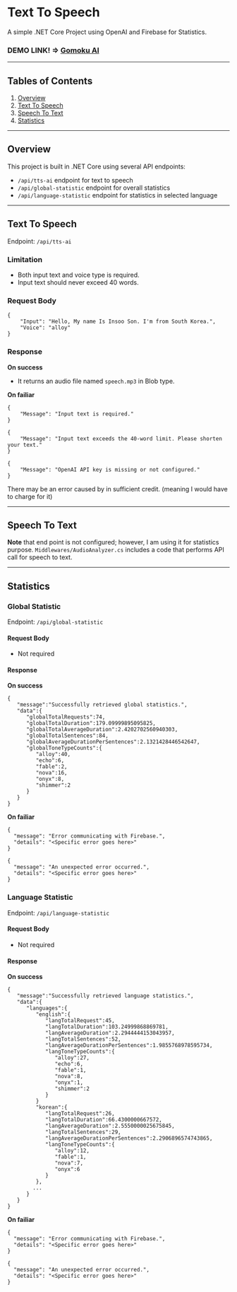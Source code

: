 # Text To Speech
A simple .NET Core Project using OpenAI and Firebase for Statistics.

### DEMO LINK! => [Gomoku AI](https://insooeric.github.io/#/playground)
---

## Tables of Contents

1. [Overview](#overview)
2. [Text To Speech](#text-to-speech)
3. [Speech To Text](#speech-to-text)
4. [Statistics](#statistics)

---

## Overview
This project is built in .NET Core using several API endpoints:
- `/api/tts-ai` endpoint for text to speech
- `/api/global-statistic` endpoint for overall statistics
- `/api/language-statistic` endpoint for statistics in selected language

---

## Text To Speech
Endpoint: `/api/tts-ai`

### Limitation
- Both input text and voice type is required.
- Input text should never exceed 40 words.

### Request Body

```jsonc
{
    "Input": "Hello, My name Is Insoo Son. I'm from South Korea.",
    "Voice": "alloy"
}
```

### Response

**On success**
- It returns an audio file named `speech.mp3` in Blob type.

**On failiar**
```jsonc
{
    "Message": "Input text is required."
}
```

```jsonc
{
    "Message": "Input text exceeds the 40-word limit. Please shorten your text."
}
```

```jsonc
{
    "Message": "OpenAI API key is missing or not configured."
}
```

There may be an error caused by in sufficient credit. (meaning I would have to charge for it)

---

## Speech To Text
**Note** that end point is not configured; however, I am using it for statistics purpose.
`Middlewares/AudioAnalyzer.cs` includes a code that performs API call for speech to text.

---

## Statistics

### Global Statistic
Endpoint: `/api/global-statistic`

#### Request Body
- Not required

#### Response

**On success**
```jsonc
{
   "message":"Successfully retrieved global statistics.",
   "data":{
      "globalTotalRequests":74,
      "globalTotalDuration":179.09999895095825,
      "globalTotalAverageDuration":2.4202702560940303,
      "globalTotalSentences":84,
      "globalAverageDurationPerSentences":2.1321428446542647,
      "globalToneTypeCounts":{
         "alloy":40,
         "echo":6,
         "fable":2,
         "nova":16,
         "onyx":8,
         "shimmer":2
      }
   }
}
```

**On failiar**
```jsonc
{
  "message": "Error communicating with Firebase.",
  "details": "<Specific error goes here>"
}
```

```jsonc
{
  "message": "An unexpected error occurred.",
  "details": "<Specific error goes here>"
}
```


### Language Statistic
Endpoint: `/api/language-statistic`

#### Request Body
- Not required

#### Response

**On success**
```jsonc
{
   "message":"Successfully retrieved language statistics.",
   "data":{
      "languages":{
         "english":{
            "langTotalRequest":45,
            "langTotalDuration":103.24999868869781,
            "langAverageDuration":2.2944444153043957,
            "langTotalSentences":52,
            "langAverageDurationPerSentences":1.9855768978595734,
            "langToneTypeCounts":{
               "alloy":27,
               "echo":6,
               "fable":1,
               "nova":8,
               "onyx":1,
               "shimmer":2
            }
         }
         "korean":{
            "langTotalRequest":26,
            "langTotalDuration":66.4300000667572,
            "langAverageDuration":2.5550000025675845,
            "langTotalSentences":29,
            "langAverageDurationPerSentences":2.2906896574743865,
            "langToneTypeCounts":{
               "alloy":12,
               "fable":1,
               "nova":7,
               "onyx":6
            }
         },
        ...
      }
   }
}
```


**On failiar**
```jsonc
{
  "message": "Error communicating with Firebase.",
  "details": "<Specific error goes here>"
}
```

```jsonc
{
  "message": "An unexpected error occurred.",
  "details": "<Specific error goes here>"
}
```
